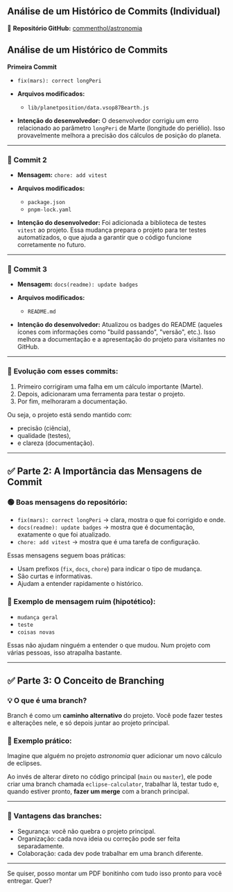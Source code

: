 ## Análise de um Histórico de Commits (Individual)

🔗 **Repositório GitHub:** [commenthol/astronomia](https://github.com/commenthol/astronomia)

## Análise de um Histórico de Commits

**Primeira Commit**
- `fix(mars): correct longPeri`
* **Arquivos modificados:**

  * `lib/planetposition/data.vsop87Bearth.js`
* **Intenção do desenvolvedor:**
  O desenvolvedor corrigiu um erro relacionado ao parâmetro `longPeri` de Marte (longitude do periélio). Isso provavelmente melhora a precisão dos cálculos de posição do planeta.

---

### 📌 Commit 2

* **Mensagem:** `chore: add vitest`
* **Arquivos modificados:**

  * `package.json`
  * `pnpm-lock.yaml`
* **Intenção do desenvolvedor:**
  Foi adicionada a biblioteca de testes `vitest` ao projeto. Essa mudança prepara o projeto para ter testes automatizados, o que ajuda a garantir que o código funcione corretamente no futuro.

---

### 📌 Commit 3

* **Mensagem:** `docs(readme): update badges`
* **Arquivos modificados:**

  * `README.md`
* **Intenção do desenvolvedor:**
  Atualizou os badges do README (aqueles ícones com informações como "build passando", "versão", etc.). Isso melhora a documentação e a apresentação do projeto para visitantes no GitHub.

---

### 🔁 **Evolução com esses commits:**

1. Primeiro corrigiram uma falha em um cálculo importante (Marte).
2. Depois, adicionaram uma ferramenta para testar o projeto.
3. Por fim, melhoraram a documentação.

Ou seja, o projeto está sendo mantido com:

* precisão (ciência),
* qualidade (testes),
* e clareza (documentação).

---

## ✅ **Parte 2: A Importância das Mensagens de Commit**

### 🟢 Boas mensagens do repositório:

* `fix(mars): correct longPeri` → clara, mostra o que foi corrigido e onde.
* `docs(readme): update badges` → mostra que é documentação, exatamente o que foi atualizado.
* `chore: add vitest` → mostra que é uma tarefa de configuração.

Essas mensagens seguem boas práticas:

* Usam prefixos (`fix`, `docs`, `chore`) para indicar o tipo de mudança.
* São curtas e informativas.
* Ajudam a entender rapidamente o histórico.

### 🔴 Exemplo de mensagem ruim (hipotético):

* `mudança geral`
* `teste`
* `coisas novas`

Essas não ajudam ninguém a entender o que mudou. Num projeto com várias pessoas, isso atrapalha bastante.

---

## ✅ **Parte 3: O Conceito de Branching**

### 💡 O que é uma branch?

Branch é como um **caminho alternativo** do projeto. Você pode fazer testes e alterações nele, e só depois juntar ao projeto principal.

### 🧪 Exemplo prático:

Imagine que alguém no projeto *astronomia* quer adicionar um novo cálculo de eclipses.

Ao invés de alterar direto no código principal (`main` ou `master`), ele pode criar uma branch chamada `eclipse-calculator`, trabalhar lá, testar tudo e, quando estiver pronto, **fazer um merge** com a branch principal.

---

### 📍 Vantagens das branches:

* Segurança: você não quebra o projeto principal.
* Organização: cada nova ideia ou correção pode ser feita separadamente.
* Colaboração: cada dev pode trabalhar em uma branch diferente.

---

Se quiser, posso montar um PDF bonitinho com tudo isso pronto para você entregar. Quer?

